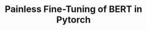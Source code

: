 ---
layout: externalpost
redirect_url: https://medium.com/swlh/painless-fine-tuning-of-bert-in-pytorch-b91c14912caa
title: Painless Fine-Tuning of BERT in Pytorch
---